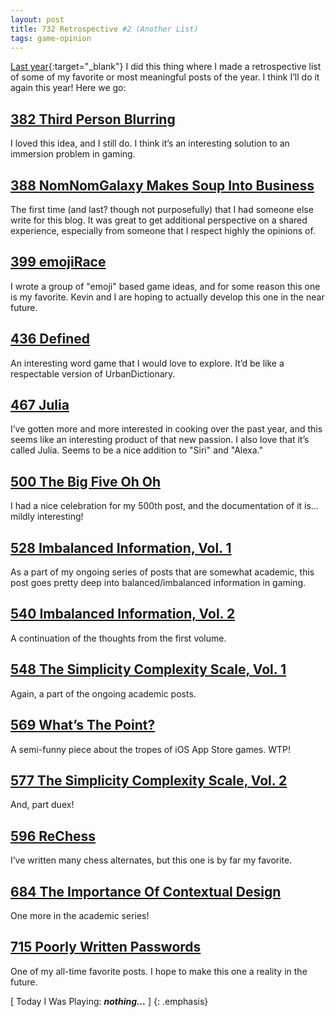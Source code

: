 ```yaml
---
layout: post
title: 732 Retrospective #2 (Another List)
tags: game-opinion
---
```

[Last year](http://www.foster-douglas.com/games/367-retrospective-the-list/){:target="_blank"} I did this thing where I made a retrospective list of some of my favorite or most meaningful posts of the year.  I think I’ll do it again this year! Here we go:

<h2 style="color:#9B9B9B;"><a href="http://www.foster-douglas.com/games/382-third-person-blurring/" target="_blank">382 Third Person Blurring</a></h2>
I loved this idea, and I still do.  I think it’s an interesting solution to an immersion problem in gaming.

<h2 style="color:#9B9B9B;"><a href="http://www.foster-douglas.com/games/388-nomnomgalaxy-makes-soup-into-business/" target="_blank">388 NomNomGalaxy Makes Soup Into Business</a></h2>
The first time (and last? though not purposefully) that I had someone else write for this blog.  It was great to get additional perspective on a shared experience, especially from someone that I respect highly the opinions of.

<h2 style="color:#9B9B9B;"><a href="http://www.foster-douglas.com/games/399-emojirace/" target="_blank">399 emojiRace</a></h2>
I wrote a group of "emoji" based game ideas, and for some reason this one is my favorite.  Kevin and I are hoping to actually develop this one in the near future.

<h2 style="color:#9B9B9B;"><a href="http://www.foster-douglas.com/games/436-defined/" target="_blank">436 Defined</a></h2>
An interesting word game that I would love to explore.  It’d be like a respectable version of UrbanDictionary.

<h2 style="color:#9B9B9B;"><a href="http://www.foster-douglas.com/games/467-julia/" target="_blank">467 Julia</a></h2>
I’ve gotten more and more interested in cooking over the past year, and this seems like an interesting product of that new passion.  I also love that it’s called Julia.  Seems to be a nice addition to "Siri" and "Alexa."

<h2 style="color:#9B9B9B;"><a href="http://www.foster-douglas.com/games/500-the-big-five-oh-oh/" target="_blank">500 The Big Five Oh Oh</a></h2>
I had a nice celebration for my 500th post, and the documentation of it is… mildly interesting!

<h2 style="color:#9B9B9B;"><a href="http://www.foster-douglas.com/games/528-imbalanced-information-vol-1/" target="_blank">528 Imbalanced Information, Vol. 1</a></h2>
As a part of my ongoing series of posts that are somewhat academic, this post goes pretty deep into balanced/imbalanced information in gaming.

<h2 style="color:#9B9B9B;"><a href="http://www.foster-douglas.com/games/540-imbalanced-information-vol-2/" target="_blank">540 Imbalanced Information, Vol. 2</a></h2>
A continuation of the thoughts from the first volume.

<h2 style="color:#9B9B9B;"><a href="http://www.foster-douglas.com/games/548-the-simplicity-complexity-scale-vol-1/" target="_blank">548 The Simplicity Complexity Scale, Vol. 1</a></h2>
Again, a part of the ongoing academic posts.

<h2 style="color:#9B9B9B;"><a href="http://www.foster-douglas.com/games/569-wtp/" target="_blank">569 What’s The Point?</a></h2>
A semi-funny piece about the tropes of iOS App Store games. WTP!

<h2 style="color:#9B9B9B;"><a href="http://www.foster-douglas.com/games/577-the-simplicity-complexity-scale-vol-2/" target="_blank">577 The Simplicity Complexity Scale, Vol. 2</a></h2>
And, part duex!

<h2 style="color:#9B9B9B;"><a href="http://www.foster-douglas.com/games/596-rechess/)" target="_blank">596 ReChess</a></h2>
I’ve written many chess alternates, but this one is by far my favorite.

<h2 style="color:#9B9B9B;"><a href="http://www.foster-douglas.com/games/684-the-importance-of-contextual-design/" target="_blank">684 The Importance Of Contextual Design</a></h2>
One more in the academic series!

<h2 style="color:#9B9B9B;"><a href="http://www.foster-douglas.com/games/715-poorly-written-passwords/" target="_blank">715 Poorly Written Passwords</a></h2>
One of my all-time favorite posts.  I hope to make this one a reality in the future.

[ Today I Was Playing: ***nothing...*** ]
{: .emphasis}